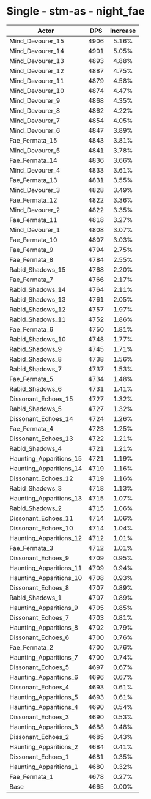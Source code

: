 # Single - stm-as - night_fae
| Actor | DPS | Increase |
|---|:---:|:---:|
|Mind_Devourer_15|4906|5.16%|
|Mind_Devourer_14|4901|5.05%|
|Mind_Devourer_13|4893|4.88%|
|Mind_Devourer_12|4887|4.75%|
|Mind_Devourer_11|4879|4.58%|
|Mind_Devourer_10|4874|4.47%|
|Mind_Devourer_9|4868|4.35%|
|Mind_Devourer_8|4862|4.22%|
|Mind_Devourer_7|4854|4.05%|
|Mind_Devourer_6|4847|3.89%|
|Fae_Fermata_15|4843|3.81%|
|Mind_Devourer_5|4841|3.78%|
|Fae_Fermata_14|4836|3.66%|
|Mind_Devourer_4|4833|3.61%|
|Fae_Fermata_13|4831|3.55%|
|Mind_Devourer_3|4828|3.49%|
|Fae_Fermata_12|4822|3.36%|
|Mind_Devourer_2|4822|3.35%|
|Fae_Fermata_11|4818|3.27%|
|Mind_Devourer_1|4808|3.07%|
|Fae_Fermata_10|4807|3.03%|
|Fae_Fermata_9|4794|2.75%|
|Fae_Fermata_8|4784|2.55%|
|Rabid_Shadows_15|4768|2.20%|
|Fae_Fermata_7|4766|2.17%|
|Rabid_Shadows_14|4764|2.11%|
|Rabid_Shadows_13|4761|2.05%|
|Rabid_Shadows_12|4757|1.97%|
|Rabid_Shadows_11|4752|1.86%|
|Fae_Fermata_6|4750|1.81%|
|Rabid_Shadows_10|4748|1.77%|
|Rabid_Shadows_9|4745|1.71%|
|Rabid_Shadows_8|4738|1.56%|
|Rabid_Shadows_7|4737|1.53%|
|Fae_Fermata_5|4734|1.48%|
|Rabid_Shadows_6|4731|1.41%|
|Dissonant_Echoes_15|4727|1.32%|
|Rabid_Shadows_5|4727|1.32%|
|Dissonant_Echoes_14|4724|1.26%|
|Fae_Fermata_4|4723|1.25%|
|Dissonant_Echoes_13|4722|1.21%|
|Rabid_Shadows_4|4721|1.21%|
|Haunting_Apparitions_15|4721|1.19%|
|Haunting_Apparitions_14|4719|1.16%|
|Dissonant_Echoes_12|4719|1.16%|
|Rabid_Shadows_3|4718|1.13%|
|Haunting_Apparitions_13|4715|1.07%|
|Rabid_Shadows_2|4715|1.06%|
|Dissonant_Echoes_11|4714|1.06%|
|Dissonant_Echoes_10|4714|1.04%|
|Haunting_Apparitions_12|4712|1.01%|
|Fae_Fermata_3|4712|1.01%|
|Dissonant_Echoes_9|4709|0.95%|
|Haunting_Apparitions_11|4709|0.94%|
|Haunting_Apparitions_10|4708|0.93%|
|Dissonant_Echoes_8|4707|0.89%|
|Rabid_Shadows_1|4707|0.89%|
|Haunting_Apparitions_9|4705|0.85%|
|Dissonant_Echoes_7|4703|0.81%|
|Haunting_Apparitions_8|4702|0.79%|
|Dissonant_Echoes_6|4700|0.76%|
|Fae_Fermata_2|4700|0.76%|
|Haunting_Apparitions_7|4700|0.74%|
|Dissonant_Echoes_5|4697|0.67%|
|Haunting_Apparitions_6|4696|0.67%|
|Dissonant_Echoes_4|4693|0.61%|
|Haunting_Apparitions_5|4693|0.61%|
|Haunting_Apparitions_4|4690|0.54%|
|Dissonant_Echoes_3|4690|0.53%|
|Haunting_Apparitions_3|4688|0.48%|
|Dissonant_Echoes_2|4685|0.43%|
|Haunting_Apparitions_2|4684|0.41%|
|Dissonant_Echoes_1|4681|0.35%|
|Haunting_Apparitions_1|4680|0.32%|
|Fae_Fermata_1|4678|0.27%|
|Base|4665|0.00%|

